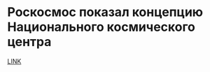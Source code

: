 # Роскосмос показал концепцию Национального космического центра



[LINK](https://varlamov.ru/3642190.html)